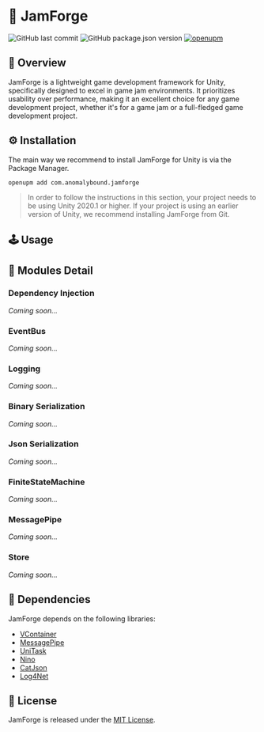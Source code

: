 # 🚀 JamForge

![GitHub last commit](http://img.shields.io/github/last-commit/anomalybound/jamforge)
![GitHub package.json version](http://img.shields.io/github/package-json/v/anomalybound/jamforge/upm)
[![openupm](https://img.shields.io/npm/v/com.anomalybound.jamforge?label=openupm&registry_uri=https://package.openupm.com)](https://openupm.com/packages/com.anomalybound.jamforge/)

## 📝 Overview

JamForge is a lightweight game development framework for Unity, specifically designed to excel in game jam environments. It prioritizes usability over performance, making it an excellent choice for any game development project, whether it's for a game jam or a full-fledged game development project.

## ⚙️ Installation

The main way we recommend to install JamForge for Unity is via the Package Manager.

`openupm add com.anomalybound.jamforge`

> In order to follow the instructions in this section, your project needs to be using Unity 2020.1 or higher. If your project is using an earlier version of Unity, we recommend installing JamForge from Git.

## 🕹️ Usage 

## 🌵 Modules Detail

### Dependency Injection

*Coming soon...*

### EventBus

*Coming soon...*

### Logging

*Coming soon...*

### Binary Serialization

*Coming soon...*

### Json Serialization

*Coming soon...*

### FiniteStateMachine

*Coming soon...*

### MessagePipe

*Coming soon...*

### Store

*Coming soon...*

## 📒 Dependencies

JamForge depends on the following libraries:

- [VContainer](https://github.com/hadashiA/VContainer)
- [MessagePipe](https://github.com/Cysharp/MessagePipe)
- [UniTask](https://github.com/Cysharp/UniTask)
- [Nino](https://github.com/JasonXuDeveloper/Nino)
- [CatJson](https://github.com/CatImmortal/CatJson)
- [Log4Net](https://github.com/apache/logging-log4net)

## 🚀 License

JamForge is released under the [MIT License](https://opensource.org/licenses/MIT).
